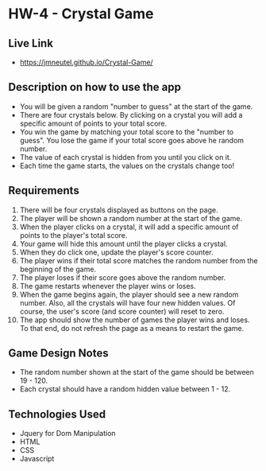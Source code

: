 # HW-4 - Crystal Game

## Live Link 
 -  https://jmneutel.github.io/Crystal-Game/

## Description on how to use the app

- You will be given a random "number to guess" at the start of the game.
- There are four crystals below. By clicking on a crystal you will add a specific amount of points to your total score. 
- You win the game by matching your total score to the "number to guess". You lose the game if your total score goes above he random number. 
- The value of each crystal is hidden from you until you click on it.
- Each time the game starts, the values on the crystals change too!

## Requirements

1. There will be four crystals displayed as buttons on the page.
2. The player will be shown a random number at the start of the game.
3. When the player clicks on a crystal, it will add a specific amount of points to the player's total score.
4. Your game will hide this amount until the player clicks a crystal.
5. When they do click one, update the player's score counter.
6. The player wins if their total score matches the random number from the beginning of the game.
7. The player loses if their score goes above the random number.
8. The game restarts whenever the player wins or loses.
9. When the game begins again, the player should see a new random number. Also, all the crystals will have four new hidden values. Of course, the user's score (and score counter) will reset to zero.
10. The app should show the number of games the player wins and loses. To that end, do not refresh the page as a means to restart the game.

## Game Design Notes

- The random number shown at the start of the game should be between 19 - 120.
- Each crystal should have a random hidden value between 1 - 12.

## Technologies Used

- Jquery for Dom Manipulation
- HTML
- CSS
- Javascript
